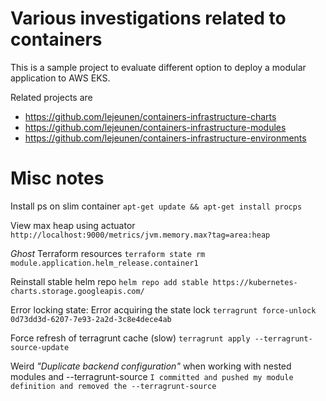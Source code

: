# Various investigations related to containers

This is a sample project to evaluate different option to deploy a modular application to AWS EKS.

Related projects are
- https://github.com/lejeunen/containers-infrastructure-charts  
- https://github.com/lejeunen/containers-infrastructure-modules  
- https://github.com/lejeunen/containers-infrastructure-environments  






# Misc notes

Install ps on slim container
`apt-get update && apt-get install procps`

View max heap using actuator
`http://localhost:9000/metrics/jvm.memory.max?tag=area:heap`

_Ghost_ Terraform resources
`terraform state rm module.application.helm_release.container1`

Reinstall stable helm repo
`helm repo add stable https://kubernetes-charts.storage.googleapis.com/`

Error locking state: Error acquiring the state lock
`terragrunt force-unlock 0d73dd3d-6207-7e93-2a2d-3c8e4dece4ab`

Force refresh of terragrunt cache (slow)
`terragrunt apply --terragrunt-source-update`

Weird _"Duplicate backend configuration"_ when working with nested modules and --terragrunt-source
`I committed and pushed my module definition and removed the --terragrunt-source`
